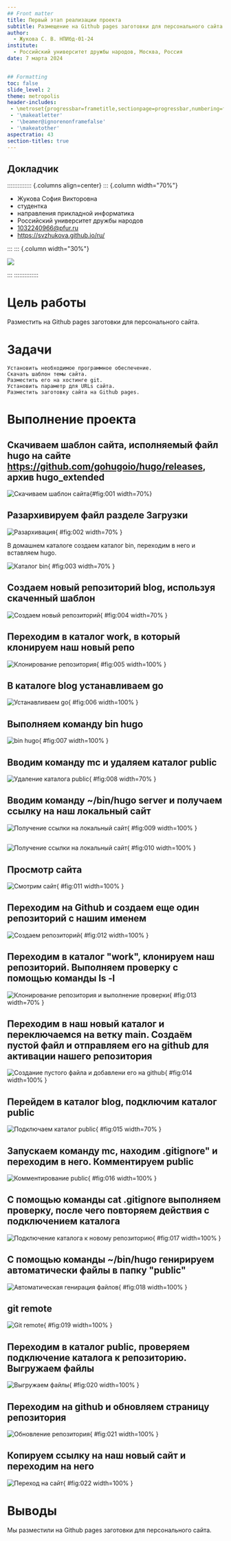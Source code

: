 ```yaml
---
## Front matter
title: Первый этап реализации проекта
subtitle: Размещение на Github pages заготовки для персонального сайта.
author:
  - Жукова С. В. НПИбд-01-24
institute:
  - Российский университет дружбы народов, Москва, Россия
date: 7 марта 2024


## Formatting
toc: false
slide_level: 2
theme: metropolis
header-includes: 
 - \metroset{progressbar=frametitle,sectionpage=progressbar,numbering=fraction}
 - '\makeatletter'
 - '\beamer@ignorenonframefalse'
 - '\makeatother'
aspectratio: 43
section-titles: true
---
```



## Докладчик

:::::::::::::: {.columns align=center}
::: {.column width="70%"}

  * Жукова София Викторовна
  * студентка
  * направления прикладной информатика
  * Российский университет дружбы народов
  * [1032240966@pfur.ru](mailto:1032240966@pfur.ru)
  * <https://svzhukova.github.io/ru/>

:::
::: {.column width="30%"}

![](./image/zhukovasofia.jpg)

:::
::::::::::::::



# Цель работы

Разместить на Github pages заготовки для персонального сайта.

# Задачи

    Установить необходимое программное обеспечение.
    Скачать шаблон темы сайта.
    Разместить его на хостинге git.
    Установить параметр для URLs сайта.
    Разместить заготовку сайта на Github pages.


# Выполнение проекта

## Скачиваем шаблон сайта, исполняемый файл hugo на сайте https://github.com/gohugoio/hugo/releases, архив hugo_extended 

![Скачиваем шаблон сайта](image/1.png){#fig:001 width=70%}

## Разархивируем файл разделе Загрузки 

![Разархивация](image/2.png){ #fig:002 width=70% }


В домашнем каталоге создаем каталог bin, переходим в него и вставляем hugo.

![Каталог bin](image/3.png){ #fig:003 width=70% }


## Создаем новый репозиторий blog, используя скаченный шаблон 

![Создаем новый репозиторий](image/4.png){ #fig:004 width=70% }


## Переходим в каталог work, в который клонируем наш новый репо

![Клонирование репозитория](image/5.png){ #fig:005 width=100% }


## В каталоге blog устанавливаем go

![Устанавливаем go](image/6.png){ #fig:006 width=100% }


## Выполняем команду bin hugo 

![bin hugo](image/7.png){ #fig:007 width=100% }


## Вводим команду mc и удаляем каталог public 
	
![Удаление каталога public](image/8.png){ #fig:008 width=70% }


## Вводим команду ~/bin/hugo server и получаем ссылку на наш локальный сайт 

![Получение ссылки на локальный сайт](image/9.png){ #fig:009 width=100% }

## 

![Получение ссылки на локальный сайт](image/10.png){ #fig:010 width=100% }


## Просмотр сайта 

![Смотрим сайт](image/11.png){ #fig:011 width=100% }


## Переходим на Github и создаем еще один репозиторий с нашим именем 

![Создаем репозиторий](image/12.png){ #fig:012 width=100% }


## Переходим в каталог "work", клонируем наш репозиторий. Выполняем проверку с помощью команды ls -l 

![Клонирование репозитория и выполнение проверки](image/13.png){ #fig:013 width=70% }

## Переходим в наш новый каталог и переключаемся на ветку main. Создаём пустой файл и отправляем его на github для активации нашего репозитория 

![Создание пустого файла и добавлени его на github](image/14.png){ #fig:014 width=100% }


## Перейдем в каталог blog, подключим каталог public 

![Подключаем каталог public](image/15.png){ #fig:015 width=70% }


## Запускаем команду mc,  находим .gitignore" и переходим в него. Комментируем public 

![Комментирование public](image/16.png){ #fig:016 width=100% }

## С помощью команды cat .gitignore выполняем проверку, после чего повторяем действия с подключением каталога 

![Подключение каталога к новому репозиторию](image/17.png){ #fig:017 width=100% }

## С помощью команды ~/bin/hugo генирируем автоматически файлы в папку "public" 

![Автоматическая генирация файлов](image/18.png){ #fig:018 width=100% }

## git remote 

![Git remote](image/20.png){ #fig:019 width=100% }

## Переходим в каталог public, проверяем подключение каталога к репозиторию. Выгружаем файлы 

![Выгружаем файлы](image/21.png){ #fig:020 width=100% }


## Переходим на github и обновляем страницу репозитория

![Обновление репозитория](image/22.png){ #fig:021 width=100% }


## Копируем ссылку на наш новый сайт и переходим на него 

![Переход на сайт](image/23.png){ #fig:022 width=100% }



# Выводы

Мы разместили на Github pages заготовки для персонального сайта.


